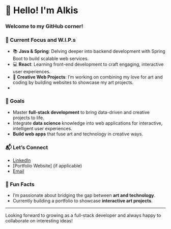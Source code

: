 # 👋 Hello! I'm Alkis
### Welcome to my GitHub corner!

### 🌟 Current Focus and W.I.P.s
- 📚 **Java & Spring**: Delving deeper into backend development with Spring Boot to build scalable web services.
- 💻 **React**: Learning front-end development to craft engaging, interactive user experiences.
- 🎨 **Creative Web Projects**: I’m working on combining my love for art and coding by building websites to showcase my art projects.
- 

### 🚀 Goals
- Master **full-stack development** to bring data-driven and creative projects to life.
- Integrate **data science** knowledge into web applications for interactive, intelligent user experiences.
- **Build web apps** that fuse art and technology in creative ways.

### 📬 Let’s Connect
- [LinkedIn](https://linkedin.com/in/yourprofile)
- [Portfolio Website] (if applicable)
- [Email](mailto:your-email@example.com)

### 🎯 Fun Facts
- I’m passionate about bridging the gap between **art and technology**.
- Currently building a portfolio to showcase **interactive art projects**.

---
Looking forward to growing as a full-stack developer and always happy to collaborate on interesting ideas!
